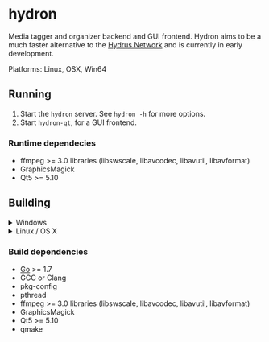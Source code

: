 # hydron
Media tagger and organizer backend and GUI frontend.
Hydron aims to be a much faster alternative to the
[Hydrus Network](https://github.com/hydrusnetwork/hydrus) and is currently in
early development.

Platforms: Linux, OSX, Win64

## Running

1. Start the `hydron` server. See `hydron -h` for more options.
2. Start `hydron-qt`, for a GUI frontend.

### Runtime dependecies
* ffmpeg >= 3.0 libraries (libswscale, libavcodec, libavutil, libavformat)
* GraphicsMagick
* Qt5 >= 5.10

## Building

<details><summary>Windows</summary>

While it is possible to compile binaries on Windows with MinGW/MSYS2 similar
to how you would on Unix-like systems, it is a huge pain in the ass.
Just download statically precompiled binaries from the
[release page](https://github.com/bakape/hydron/releases).

</details>

<details><summary>Linux / OS X</summary>

- Install build dependencies listed below.
On a Debian-based system those would the following packages or similar:

`golang build-essential pkg-config libpth-dev libavcodec-dev libavutil-dev libavformat-dev libgraphicsmagick1-dev qtdeclarative5-dev qt5-default qt5-qmake`

- Set up a Go workspace (not needed with Go >= 1.8)

`mkdir ~/go; echo 'export GOPATH=~/go' >> ~/.bashrc; . ~/.bashrc`

- Run `make qt`. The binaries will be located in `./build`. The GUI can be
launched with `hydron-qt.sh`.

- To build only the CLI client run `go get && go build`

</details>

### Build dependencies
* [Go](https://golang.org/doc/install) >= 1.7
* GCC or Clang
* pkg-config
* pthread
* ffmpeg >= 3.0 libraries (libswscale, libavcodec, libavutil, libavformat)
* GraphicsMagick
* Qt5 >= 5.10
* qmake
